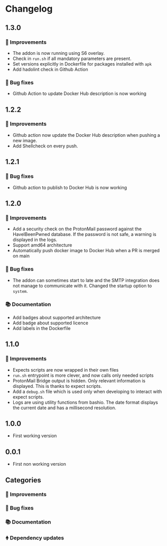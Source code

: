 # Changelog

## 1.3.0

### 🚀 Improvements

- The addon is now running using S6 overlay.
- Check in `run.sh` if all mandatory parameters are present.
- Set versions explicitly in Dockerfile for packages installed with `apk`
- Add hadolint check in Github Action

### 🐛 Bug fixes

- Github Action to update Docker Hub description is now working

## 1.2.2

### 🚀 Improvements

- Github action now update the Docker Hub description when pushing
  a new image.
- Add Shellcheck on every push.

## 1.2.1

### 🐛 Bug fixes

- Github action to publish to Docker Hub is now working
  
## 1.2.0

### 🚀 Improvements

- Add a security check on the ProtonMail password against the HaveIBeenPwned
  database. If the password is not safe, a warning is displayed in the logs.
- Support amd64 architecture
- Automatically push docker image to Docker Hub when a PR is merged on main

### 🐛 Bug fixes

- The addon can sometimes start to late and the SMTP integration does not manage
  to communicate with it. Changed the startup option to `system`.

### 📚 Documentation

- Add badges about supported architecture
- Add badge about supported licence
- Add labels in the Dockerfile
  
## 1.1.0

### 🚀 Improvements

- Expects scripts are now wrapped in their own files
- `run.sh` entrypoint is more clever, and now calls only needed scripts
- ProtonMail Bridge output is hidden. Only relevant information is
   displayed. This is thanks to expect scripts.
- Add a `debug.sh` file which is used only when developing to interact
  with expect scripts.
- Logs are using utility functions from bashio. The date format displays
  the current date and has a millisecond resolution.

## 1.0.0

- First working version
  
## 0.0.1

- First non working version

## Categories

### 🚀 Improvements

### 🐛 Bug fixes

### 📚 Documentation

### 🠝 Dependency updates
